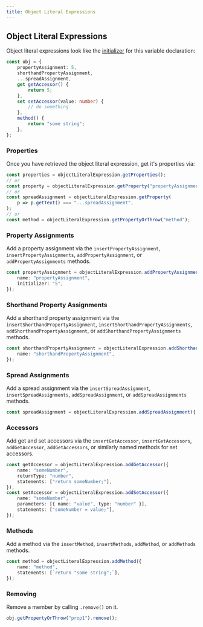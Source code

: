 ```yaml
---
title: Object Literal Expressions
---
```


## Object Literal Expressions

Object literal expressions look like the [initializer](initializers) for this variable declaration:

```ts
const obj = {
    propertyAssignment: 5,
    shorthandPropertyAssignment,
    ...spreadAssignment,
    get getAccessor() {
        return 5;
    },
    set setAccessor(value: number) {
        // do something
    },
    method() {
        return "some string";
    },
};
```

### Properties

Once you have retrieved the object literal expression, get it's properties via:

```ts
const properties = objectLiteralExpression.getProperties();
// or
const property = objectLiteralExpression.getProperty("propertyAssignment");
// or
const spreadAssignment = objectLiteralExpression.getProperty(
    p => p.getText() === "...spreadAssignment",
);
// or
const method = objectLiteralExpression.getPropertyOrThrow("method");
```

### Property Assignments

Add a property assignment via the `insertPropertyAssignment`, `insertPropertyAssignments`, `addPropertyAssignment`, or `addPropertyAssignments` methods.

```ts
const propertyAssignment = objectLiteralExpression.addPropertyAssignment({
    name: "propertyAssignment",
    initializer: "5",
});
```

### Shorthand Property Assignments

Add a shorthand property assignment via the `insertShorthandPropertyAssignment`, `insertShorthandPropertyAssignments`,
`addShorthandPropertyAssignment`, or `addShorthandPropertyAssignments` methods.

```ts
const shorthandPropertyAssignment = objectLiteralExpression.addShorthandPropertyAssignment({
    name: "shorthandPropertyAssignment",
});
```

### Spread Assignments

Add a spread assignment via the `insertSpreadAssignment`, `insertSpreadAssignments`, `addSpreadAssignment`, or `addSpreadAssignments` methods.

```ts
const spreadAssignment = objectLiteralExpression.addSpreadAssignment({ expression: "spreadAssignment" });
```

### Accessors

Add get and set accessors via the `insertGetAccessor`, `insertGetAccessors`, `addGetAccessor`, `addGetAccessors`, or similarly named methods for set accessors.

```ts
const getAccessor = objectLiteralExpression.addGetAccessor({
    name: "someNumber",
    returnType: "number",
    statements: ["return someNumber;"],
});
const setAccessor = objectLiteralExpression.addSetAccessor({
    name: "someNumber",
    parameters: [{ name: "value", type: "number" }],
    statements: ["someNumber = value;"],
});
```

### Methods

Add a method via the `insertMethod`, `insertMethods`, `addMethod`, or `addMethods` methods.

```ts
const method = objectLiteralExpression.addMethod({
    name: "method",
    statements: [`return "some string";`],
});
```

### Removing

Remove a member by calling `.remove()` on it.

```ts setup: const obj: ObjectLiteralExpression;
obj.getPropertyOrThrow("prop1").remove();
```
